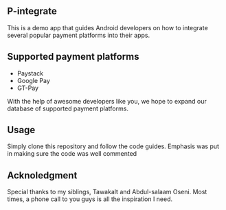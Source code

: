 ## P-integrate

This is a demo app that guides Android developers on how to integrate several popular payment platforms into their apps.


## Supported payment platforms
 
 - Paystack
 - Google Pay
 - GT-Pay
 
With the help of awesome developers like you, we hope to expand our database of supported payment platforms.


## Usage
Simply clone this repository and follow the code guides. Emphasis was put in making sure the code was well commented 


## Acknoledgment
Special thanks to my siblings, Tawakalt and Abdul-salaam Oseni. Most times, a phone call to you guys is all the inspiration I need.
